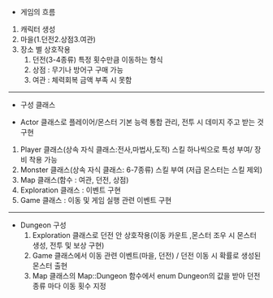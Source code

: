 * 게임의 흐름
  
1. 캐릭터 생성
2. 마을(1.던전2.상점3.여관)
3. 장소 별 상호작용
    1. 던전(3-4종류) 특정 횟수만큼 이동하는 형식
    2. 상점 : 무기나 방어구 구매 가능
    3. 여관 : 체력회복 금액 부족 시 못함

----------------------------------------------------------
* 구성 클래스
  
* Actor 클래스로 플레이어/몬스터 기본 능력 통합 관리, 전투 시 데미지 주고 받는 것 구현
1. Player 클래스(상속 자식 클래스:전사,마법사,도적) 스킬 하나씩으로 특성 부여/ 장비 착용 가능
2. Monster 클래스(상속 자식 클래스: 6-7종류) 스킬 부여 (저급 몬스터는 스킬 제외)
3. Map 클래스(함수 : 여관, 던전, 상점)
4. Exploration 클래스 : 이벤트 구현
5. Game 클래스 : 이동 및 게임 실행 관련 이벤트 구현
----------------------------------------------------------
* Dungeon 구성
  1. Exploration 클래스로 던전 안 상호작용(이동 카운트 ,몬스터 조우 시 몬스터 생성, 전투 및 보상 구현)
  2. Game 클래스에서 이동 관련 이벤트(마을, 던전) / 던전 이동 시 확률로 생성된 몬스터 출현
  3. Map 클래스의 Map::Dungeon 함수에서 enum Dungeon의 값을 받아 던전 종류 마다 이동 횟수 지정

